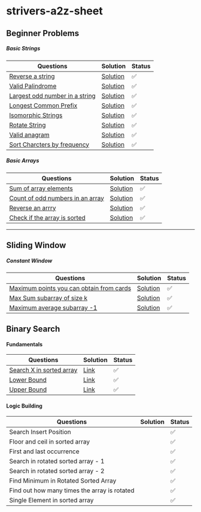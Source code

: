 # strivers-a2z-sheet

## Beginner Problems

##### Basic Strings

| Questions                                                    | Solution                                                     | Status |
| ------------------------------------------------------------ | ------------------------------------------------------------ | ------ |
| [Reverse a string](https://leetcode.com/problems/reverse-string/description/) | [Solution](https://github.com/SuvadeepMukherjee/dsa-to-do-sheet/blob/main/Beginner%20Problems/Basic%20Strings/reverse-string.js) | ✅      |
| [Valid Palindrome](https://takeuforward.org/plus/data-structures-and-algorithm/beginner-problems/basic-strings/palindrome-check) | [Solution](https://github.com/SuvadeepMukherjee/dsa-to-do-sheet/blob/main/Beginner%20Problems/Basic%20Strings/palindrome-check.js) | ✅      |
| [Largest odd number in a string ](https://leetcode.com/problems/largest-odd-number-in-string/description/) | [Solution](https://github.com/SuvadeepMukherjee/dsa-to-do-sheet/blob/main/Beginner%20Problems/Basic%20Strings/largest-odd-number.js) | ✅      |
| [Longest Common Prefix](https://leetcode.com/problems/longest-common-prefix/description/) | [Solution](https://github.com/SuvadeepMukherjee/dsa-to-do-sheet/blob/main/Beginner%20Problems/Basic%20Strings/largest-common-prefix.js) | ✅      |
| [Isomorphic Strings](https://leetcode.com/problems/isomorphic-strings/description/) | [Solution](https://github.com/SuvadeepMukherjee/dsa-to-do-sheet/blob/main/Beginner%20Problems/Basic%20Strings/isomorphic-strings.js) | ✅      |
| [Rotate String](https://leetcode.com/problems/rotate-string/description/) | [Solution](https://github.com/SuvadeepMukherjee/dsa-to-do-sheet/blob/main/Beginner%20Problems/Basic%20Strings/rotate-sring.js) | ✅      |
| [Valid anagram](https://leetcode.com/problems/valid-anagram/description/) | [Solution](https://github.com/SuvadeepMukherjee/dsa-to-do-sheet/blob/main/Beginner%20Problems/Basic%20Strings/valid-anagram.js) | ✅      |
| [Sort Charcters by frequency](https://leetcode.com/problems/sort-characters-by-frequency/description/) | [Solution](https://github.com/SuvadeepMukherjee/dsa-to-do-sheet/blob/main/Beginner%20Problems/Basic%20Strings/sort-charcters-by-frequency.js) | ✅      |

##### Basic Arrays

| Questions                                                    | Solution                                                     | Status |
| ------------------------------------------------------------ | ------------------------------------------------------------ | ------ |
| [Sum of array elements](https://takeuforward.org/plus/data-structures-and-algorithm/beginner-problems/basic-arrays/sum-of-array-elements) | [Solution](https://github.com/SuvadeepMukherjee/dsa-to-do-sheet/blob/main/Beginner%20Problems/Basic%20Arrays/sum-of-array-elements.js) | ✅      |
| [Count of odd numbers in an array](https://takeuforward.org/plus/data-structures-and-algorithm/beginner-problems/basic-arrays/count-of-odd-numbers-in-array/submissions) | [Solution](https://github.com/SuvadeepMukherjee/dsa-to-do-sheet/blob/main/Beginner%20Problems/Basic%20Arrays/count-of-odd-numbers-in-an-array.js) | ✅      |
| [Reverse an arrry](https://takeuforward.org/plus/data-structures-and-algorithm/beginner-problems/basic-arrays/reverse-an-array) | [Solution]()                                                 | ✅      |
| [Check if the array is sorted](https://takeuforward.org/plus/data-structures-and-algorithm/beginner-problems/basic-arrays/check-if-the-array-is-sorted) | [Solution](https://github.com/SuvadeepMukherjee/dsa-to-do-sheet/blob/main/Beginner%20Problems/Basic%20Arrays/check-if-array-is-sorted.js) | ✅      |

------

## Sliding Window

##### Constant Window

| Questions                                                    | Solution                                                     | Status |
| ------------------------------------------------------------ | ------------------------------------------------------------ | ------ |
| [Maximum points you can obtain from cards](https://leetcode.com/problems/maximum-points-you-can-obtain-from-cards/description/) | [Solution](https://github.com/SuvadeepMukherjee/dsa-to-do-sheet/blob/main/Sliding%20Window/Constant%20Window/maximum-points-you-can-obtain-from-cards.js) | ✅      |
| [Max Sum subarray of size k](https://www.geeksforgeeks.org/problems/max-sum-subarray-of-size-k5313/1) | [Solution](https://github.com/SuvadeepMukherjee/dsa-to-do-sheet/blob/main/Sliding%20Window/Constant%20Window/max-sum-subarray-of-size-k.js) | ✅      |
| [Maximum average subarray -1](https://leetcode.com/problems/maximum-average-subarray-i/) | [Solution](https://github.com/SuvadeepMukherjee/dsa-to-do-sheet/blob/main/Sliding%20Window/Constant%20Window/max-sum-subarray-of-size-k.js) | ✅      |



























## Binary Search

#### Fundamentals

| Questions                                                    | Solution                                                     | Status |
| ------------------------------------------------------------ | ------------------------------------------------------------ | ------ |
| [Search X in sorted array](https://takeuforward.org/plus/data-structures-and-algorithm/binary-search/fundamentals/search-x-in-sorted-array) | [Link](https://github.com/SuvadeepMukherjee/strivers-a2z-sheet/blob/main/Binary%20Search/1.Fundamentals/search-x-in-sorted-array.md) | ✅      |
| [Lower Bound](https://takeuforward.org/plus/data-structures-and-algorithm/binary-search/fundamentals/lower-bound-) | [Link](https://github.com/SuvadeepMukherjee/strivers-a2z-sheet/blob/main/Binary%20Search/1.Fundamentals/lower-bound.md) | ✅      |
| [Upper Bound](https://takeuforward.org/plus/data-structures-and-algorithm/binary-search/fundamentals/upper-bound) | [Link](https://github.com/SuvadeepMukherjee/strivers-a2z-sheet/blob/main/Binary%20Search/1.Fundamentals/upper-bound.md) | ✅      |

#### Logic Building

| Questions                                    | Solution | Status |
| -------------------------------------------- | -------- | ------ |
| Search Insert Position                       |          | ✅      |
| Floor and ceil in sorted array               |          | ✅      |
| First and last occurrence                    |          | ✅      |
| Search in rotated sorted array - 1           |          | ✅      |
| Search in rotated sorted array - 2           |          | ✅      |
| Find Minimum in Rotated Sorted Array         |          | ✅      |
| Find out how many times the array is rotated |          | ✅      |
| Single Element in sorted array               |          | ✅      |
